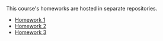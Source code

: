 This course's homeworks are hosted in separate repositories.

* [Homework 1](https://github.com/kkKaan/tensor-library-dl-hw1)
* [Homework 2](https://github.com/kkKaan/a-deep-learning-library-implementation)
* [Homework 3](https://github.com/kkKaan/deep-learning-403-hw3)
